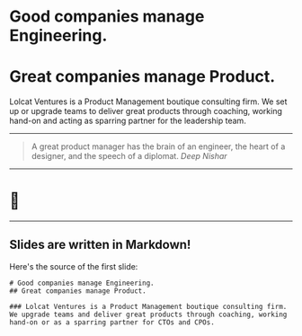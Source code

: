 # Good companies manage Engineering.
#
# Great companies manage Product.

Lolcat Ventures is a Product Management boutique consulting firm. We set up or upgrade teams to deliver great products through coaching, working hand-on and acting as sparring partner for the leadership team.

---

> A great product manager has the brain of an engineer, the heart of a
> designer, and the speech of a diplomat.
> <cite>Deep Nishar</cite>

---

# 🤫

---

## Slides are written in Markdown!

Here's the source of the first slide:

    # Good companies manage Engineering.
    ## Great companies manage Product.

    ### Lolcat Ventures is a Product Management boutique consulting firm. We upgrade teams and deliver great products through coaching, working hand-on or as a sparring partner for CTOs and CPOs.
